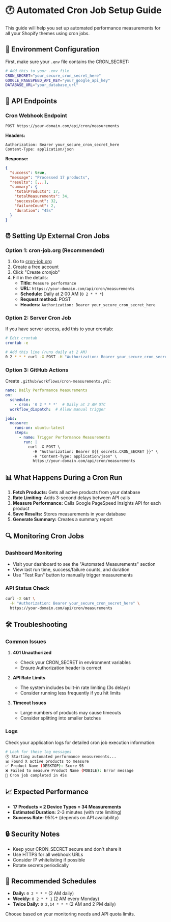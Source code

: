 # 🕐 Automated Cron Job Setup Guide

This guide will help you set up automated performance measurements for all your Shopify themes using cron jobs.

## 🔧 Environment Configuration

First, make sure your `.env` file contains the CRON_SECRET:

```bash
# Add this to your .env file
CRON_SECRET="your_secure_cron_secret_here"
GOOGLE_PAGESPEED_API_KEY="your_google_api_key"
DATABASE_URL="your_database_url"
```

## 🚀 API Endpoints

### Cron Webhook Endpoint
```
POST https://your-domain.com/api/cron/measurements
```

**Headers:**
```
Authorization: Bearer your_secure_cron_secret_here
Content-Type: application/json
```

**Response:**
```json
{
  "success": true,
  "message": "Processed 17 products",
  "results": [...],
  "summary": {
    "totalProducts": 17,
    "totalMeasurements": 34,
    "successCount": 32,
    "failureCount": 2,
    "duration": "45s"
  }
}
```

## ⏰ Setting Up External Cron Jobs

### Option 1: cron-job.org (Recommended)

1. Go to [cron-job.org](https://cron-job.org)
2. Create a free account
3. Click "Create cronjob"
4. Fill in the details:
   - **Title:** `Measure performance`
   - **URL:** `https://your-domain.com/api/cron/measurements`
   - **Schedule:** Daily at 2:00 AM (`0 2 * * *`)
   - **Request method:** POST
   - **Headers:** `Authorization: Bearer your_secure_cron_secret_here`

### Option 2: Server Cron Job

If you have server access, add this to your crontab:

```bash
# Edit crontab
crontab -e

# Add this line (runs daily at 2 AM)
0 2 * * * curl -X POST -H "Authorization: Bearer your_secure_cron_secret_here" -H "Content-Type: application/json" https://your-domain.com/api/cron/measurements
```

### Option 3: GitHub Actions

Create `.github/workflows/cron-measurements.yml`:

```yaml
name: Daily Performance Measurements
on:
  schedule:
    - cron: '0 2 * * *'  # Daily at 2 AM UTC
  workflow_dispatch:  # Allow manual trigger

jobs:
  measure:
    runs-on: ubuntu-latest
    steps:
      - name: Trigger Performance Measurements
        run: |
          curl -X POST \
            -H "Authorization: Bearer ${{ secrets.CRON_SECRET }}" \
            -H "Content-Type: application/json" \
            https://your-domain.com/api/cron/measurements
```

## 📊 What Happens During a Cron Run

1. **Fetch Products:** Gets all active products from your database
2. **Rate Limiting:** Adds 3-second delays between API calls
3. **Measure Performance:** Calls Google PageSpeed Insights API for each product
4. **Save Results:** Stores measurements in your database
5. **Generate Summary:** Creates a summary report

## 🔍 Monitoring Cron Jobs

### Dashboard Monitoring
- Visit your dashboard to see the "Automated Measurements" section
- View last run time, success/failure counts, and duration
- Use "Test Run" button to manually trigger measurements

### API Status Check
```bash
curl -X GET \
  -H "Authorization: Bearer your_secure_cron_secret_here" \
  https://your-domain.com/api/cron/measurements
```

## 🛠️ Troubleshooting

### Common Issues

1. **401 Unauthorized**
   - Check your CRON_SECRET in environment variables
   - Ensure Authorization header is correct

2. **API Rate Limits**
   - The system includes built-in rate limiting (3s delays)
   - Consider running less frequently if you hit limits

3. **Timeout Issues**
   - Large numbers of products may cause timeouts
   - Consider splitting into smaller batches

### Logs
Check your application logs for detailed cron job execution information:
```bash
# Look for these log messages
🕐 Starting automated performance measurements...
📊 Found X active products to measure
✅ Product Name (DESKTOP): Score 95
❌ Failed to measure Product Name (MOBILE): Error message
🎉 Cron job completed in 45s
```

## 📈 Expected Performance

- **17 Products × 2 Device Types = 34 Measurements**
- **Estimated Duration:** 2-3 minutes (with rate limiting)
- **Success Rate:** 95%+ (depends on API availability)

## 🔒 Security Notes

- Keep your CRON_SECRET secure and don't share it
- Use HTTPS for all webhook URLs
- Consider IP whitelisting if possible
- Rotate secrets periodically

## 📅 Recommended Schedules

- **Daily:** `0 2 * * *` (2 AM daily)
- **Weekly:** `0 2 * * 1` (2 AM every Monday)
- **Twice Daily:** `0 2,14 * * *` (2 AM and 2 PM daily)

Choose based on your monitoring needs and API quota limits.
